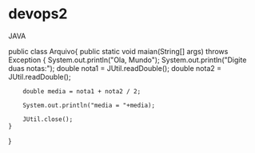 # devops2
JAVA

 public class Arquivo{
    public static void maian(String[] args) throws Exception {
        System.out.println("Ola, Mundo");
        System.out.println("Digite duas notas:");
        double nota1 = JUtil.readDouble();
        double nota2 = JUtil.readDouble();

        double media = nota1 + nota2 / 2;

        System.out.println("media = "+media);

        JUtil.close();
    }
}